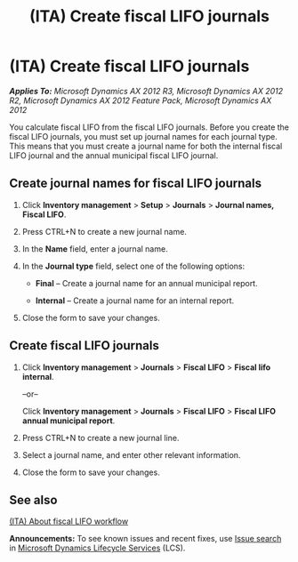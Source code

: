﻿---
title: (ITA) Create fiscal LIFO journals
TOCTitle: (ITA) Create fiscal LIFO journals
ms:assetid: 9b79b279-cd27-4850-9bae-83a64577de85
ms:mtpsurl: https://technet.microsoft.com/en-us/library/Aa498461(v=AX.60)
ms:contentKeyID: 36058718
ms.date: 04/18/2014
mtps_version: v=AX.60
---

# (ITA) Create fiscal LIFO journals 


_**Applies To:** Microsoft Dynamics AX 2012 R3, Microsoft Dynamics AX 2012 R2, Microsoft Dynamics AX 2012 Feature Pack, Microsoft Dynamics AX 2012_

You calculate fiscal LIFO from the fiscal LIFO journals. Before you create the fiscal LIFO journals, you must set up journal names for each journal type. This means that you must create a journal name for both the internal fiscal LIFO journal and the annual municipal fiscal LIFO journal.

## Create journal names for fiscal LIFO journals

1.  Click **Inventory management** \> **Setup** \> **Journals** \> **Journal names, Fiscal LIFO**.

2.  Press CTRL+N to create a new journal name.

3.  In the **Name** field, enter a journal name.

4.  In the **Journal type** field, select one of the following options:
    
      - **Final** – Create a journal name for an annual municipal report.
    
      - **Internal** – Create a journal name for an internal report.

5.  Close the form to save your changes.

## Create fiscal LIFO journals

1.  Click **Inventory management** \> **Journals** \> **Fiscal LIFO** \> **Fiscal lifo internal**.
    
    –or–
    
    Click **Inventory management** \> **Journals** \> **Fiscal LIFO** \> **Fiscal LIFO annual municipal report**.

2.  Press CTRL+N to create a new journal line.

3.  Select a journal name, and enter other relevant information.

4.  Close the form to save your changes.

## See also

[(ITA) About fiscal LIFO workflow](ita-about-fiscal-lifo-workflow.md)

  
**Announcements:** To see known issues and recent fixes, use [Issue search](http://go.microsoft.com/fwlink/?linkid=389258) in [Microsoft Dynamics Lifecycle Services](http://go.microsoft.com/fwlink/?linkid=306505) (LCS).

